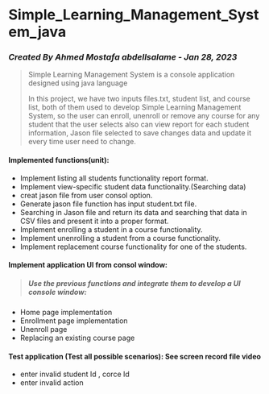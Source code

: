 # Simple_Learning_Management_System_java

### *Created By Ahmed Mostafa abdellsalame - Jan 28, 2023*

> Simple Learning Management System is a console application designed using java language
>
>In this project, we have two inputs files.txt, student list, and course list, both of them used to develop Simple Learning Management System, so the user can enroll, unenroll or remove any course for any student that the user selects also can view report for each student information, Jason file selected to save changes data and update it every time user need to change.
 

#### Implemented functions(unit):
  - Implement listing all students functionality report format.
  - Implement view-specific student data functionality.(Searching data)
  - creat jason file from user consol option.
  - Generate jason file function has input student.txt file.
  - Searching in Jason file and return its data and searching that data in CSV files and present it into a proper format.
  - Implement enrolling a student in a course functionality.
  - Implement unenrolling a student from a course functionality.
  - Implement replacement course functionality for one of the students.

#### Implement  application UI from consol window:
> ##### Use the previous functions and integrate them to develop a UI console window:

  - Home page implementation
  - Enrollment page implementation
  - Unenroll page
  - Replacing an existing course page
  
#### Test  application (Test all possible scenarios): See screen record file video
  -  enter  invalid student Id , corce Id 
  -  enter  invalid action 

